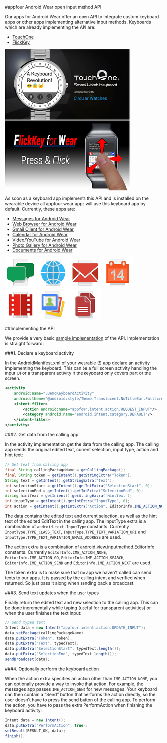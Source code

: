 #appfour Android Wear open input method API

Our apps for Android Wear offer an open API to integrate custom keyboard apps or other apps implementing alternative input methods. Keyboards which are already implementing the API are:

* [TouchOne](https://play.google.com/store/apps/details?id=net.infiniti.touchone.touchone)
* [FlickKey](http://flickkey.com/Link2FlickKeyForWearApp.html)

![TouchOne](https://github.com/appfour/AndroidWearKeyboardApi/blob/master/graphics/touchone.jpg)
![FlickKey](https://github.com/appfour/AndroidWearKeyboardApi/blob/master/graphics/flickkey.png)

As soon as a keyboard app implements this API and is installed on the wearable device all appfour wear apps will use this keyboard app by default. Currently, these apps are:

*	[Messages for Android Wear](https://play.google.com/store/apps/details?id=com.appfour.wearmessages)
*	[Web Browser for Android Wear](https://play.google.com/store/apps/details?id=com.appfour.wearbrowser)
*	[Gmail Client for Android Wear](https://play.google.com/store/apps/details?id=com.appfour.wearmail)
*	[Calendar for Android Wear](https://play.google.com/store/apps/details?id=com.appfour.wearcalendar)
*	[Video/YouTube for Android Wear](https://play.google.com/store/apps/details?id=com.appfour.weartube)
*	[Photo Gallery for Android Wear](https://play.google.com/store/apps/details?id=com.appfour.wearphotos)
*	[Documents for Android Wear](https://play.google.com/store/apps/details?id=com.appfour.weardocuments)

![Messages for Android Wear](https://github.com/appfour/AndroidWearKeyboardApi/blob/master/graphics/ic_launcher_messages.png)
![Web Browser for Android Wear](https://github.com/appfour/AndroidWearKeyboardApi/blob/master/graphics/ic_launcher_wib.png)
![Gmail Client for Android Wear](https://github.com/appfour/AndroidWearKeyboardApi/blob/master/graphics/ic_launcher_mail.png)
![Calendar for Android Wear](https://github.com/appfour/AndroidWearKeyboardApi/blob/master/graphics/ic_launcher_calendar.png)
![Video/YouTube for Android Wear](https://github.com/appfour/AndroidWearKeyboardApi/blob/master/graphics/ic_launcher_youtube.png)
![Photo Gallery for Android Wear](https://github.com/appfour/AndroidWearKeyboardApi/blob/master/graphics/ic_launcher_photos.png)
![Documents for Android Wear](https://github.com/appfour/AndroidWearKeyboardApi/blob/master/graphics/ic_launcher_documents.png)


##Implementing the API

We provide a very basic [sample implementation](https://github.com/appfour/AndroidWearKeyboardApi/blob/master/WearKeyboard/wear/src/main/java/com/appfour/wearkeyboard/DemoKeyboardActivity.java) of the API. Implementation is straight forward:

###1. Declare a keyboard activity

In the AndroidManifest.xml of your wearable (!) app declare an activity implementing the keyboard. This can be a full screen activity handling the input UI or a transparent activity if the keyboard only covers part of the screen.

```XML
<activity
    android:name=".DemoKeyboardActivity"
    android:theme="@android:style/Theme.Translucent.NoTitleBar.Fullscreen">
    <intent-filter>
        <action android:name="appfour.intent.action.REQUEST_INPUT"/>
        <category android:name="android.intent.category.DEFAULT"/>
    </intent-filter>
</activity>
```

###2. Get data from the calling app

In the activity implementation get the data from the calling app. The calling app sends the original edited text, current selection, input type, action and hint text: 

```Java
// Get text from calling app
final String callingPackageName = getCallingPackage();
final String token = getIntent().getStringExtra("Token");
String text = getIntent().getStringExtra("Text");
int selectionStart = getIntent().getIntExtra("SelectionStart", 0);
int selectionEnd = getIntent().getIntExtra("SelectionEnd", 0);
String hintText = getIntent().getStringExtra("HintText");
int inputType = getIntent().getIntExtra("InputType", 0);
int action = getIntent().getIntExtra("Action", EditorInfo.IME_ACTION_NONE);
```

The data contains the edited text and current selection, as well as the hint text of the edited EditText in the calling app.
The inputType extra is a combination of `android.text.InputType` constants. Currently `InputType.TYPE_CLASS_TEXT`, `InputType.TYPE_TEXT_VARIATION_URI` and `InputType.TYPE_TEXT_VARIATION_EMAIL_ADDRESS` are used.

The action extra is a combination of android.view.inputmethod.EditorInfo constants. Currently `EditorInfo.IME_ACTION_NONE`, `EditorInfo.IME_ACTION_GO`, `EditorInfo.IME_ACTION_SEARCH`, `EditorInfo.IME_ACTION_SEND` and `EditorInfo.IME_ACTION_NEXT` are used.

The token extra is to make sure that no app we haven't called can send texts to our apps. It is passed by the calling intent and verified when returned. So just pass it along when sending back a broadcast.

###3. Send text updates when the user types

Finally return the edited text and new selection to the calling app. This can be done incrementally while typing (useful for transparent activities) or when the user finishes the text input:

```Java
// Send typed text
Intent data = new Intent("appfour.intent.action.UPDATE_INPUT");
data.setPackage(callingPackageName);
data.putExtra("Token", token);
data.putExtra("Text", typedText);
data.putExtra("SelectionStart", typedText.length());
data.putExtra("SelectionEnd", typedText.length());
sendBroadcast(data);
```

###4. Optionally perform the keyboard action

When the action extra specifies an action other than `IME_ACTION_NONE`, you can optionally provide a way to invoke that action. For example, the messages app passes `IME_ACTION_SEND` for new messages. Your keyboard can then contain a “Send” button that performs the action directly, so the user doesn’t have to press the send button of the calling app. To perform the action, you have to pass the extra PerformAction when finishing the keyboard activity:

```Java
Intent data = new Intent();
data.putExtra("PerformAction", true);
setResult(RESULT_OK, data);
finish();
```

